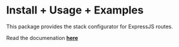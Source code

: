 # Install + Usage + Examples

This package provides the stack configurator for ExpressJS routes.

Read the documenation **[here](https://kolinalabs.github.io/nodejs-api-pack-docs/express.html)**
